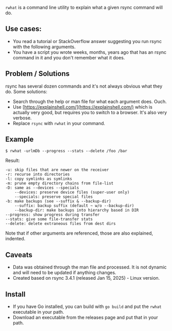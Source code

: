 `rwhat` is a command line utility to explain what a given rsync command will do.

## Use cases:

- You read a tutorial or StackOverflow answer suggesting you run rsync with the following arguments.
- You have a script you wrote weeks, months, years ago that has an rsync command in it and you don't remember what it does.

## Problem / Solutions
rsync has several dozen commands and it's not always obvious what they do. Some solutions:

- Search through the help or man file for what each argument does. Ouch.
- Use [https://explainshell.com/](https://explainshell.com/) which is actually very good, but requires you to switch to a browser. It's also very verbose.
- Replace `rsync` with `rwhat` in your command.

## Example

```
$ rwhat -urlmDb --progress --stats --delete /foo /bar
```

Result:

```
-u: skip files that are newer on the receiver
-r: recurse into directories
-l: copy symlinks as symlinks
-m: prune empty directory chains from file-list
-D: same as --devices --specials
    --devices: preserve device files (super-user only)
    --specials: preserve special files
-b: make backups (see --suffix & --backup-dir)
    --suffix: backup suffix (default ~ w/o --backup-dir)
    --backup-dir: make backups into hierarchy based in DIR
--progress: show progress during transfer
--stats: give some file-transfer stats
--delete: delete extraneous files from dest dirs
```

Note that if other arguments are referenced, those are also explained, indented.

## Caveats

- Data was obtained through the man file and processed. It is not dynamic and will need to be updated if anything changes.
- Created based on rsync 3.4.1 (released Jan 15, 2025) - Linux version.

## Install
- If you have Go installed, you can build with `go build` and put the `rwhat` executable in your path.
- Download an executable from the releases page and put that in your path.



